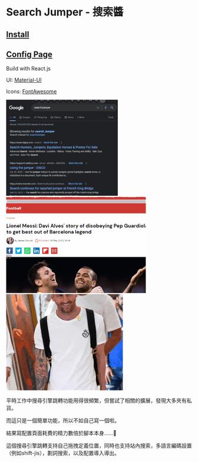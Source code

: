 # Search Jumper - 搜索醬

## [Install](https://greasyfork.org/scripts/445274-searchjumper)

## [Config Page](https://hoothin.github.io/SearchJumper/)

Build with React.js

UI: [Material-UI](https://mui.com/)

Icons: [FontAwesome](https://fontawesome.com/)

<img src='demo1.gif' height='260px'><img src='demo3.gif' height='260px'><img src='demo2.gif' height='260px'>

平時工作中搜尋引擎跳轉功能用得很頻繁，但嘗試了相關的擴展，發現大多夾有私貨。

而這只是一個簡單功能，所以不如自己寫一個啦。

結果寫配置頁面耗費的精力數倍於腳本本身……🤦‍

這個搜尋引擎跳轉支持自己拖拽定義位置，同時也支持站內搜索，多語言編碼設置（例如shift-jis），劃詞搜索，以及配置導入導出。


